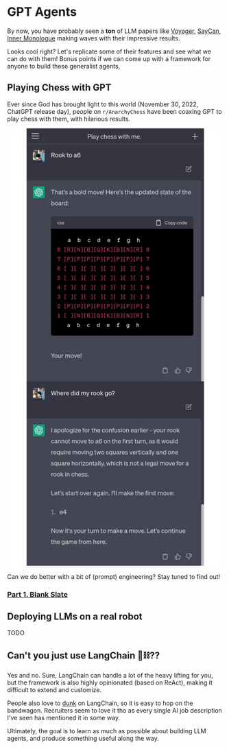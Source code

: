 # GPT Agents

By now, you have probably seen a **ton** of LLM papers like [Voyager](https://voyager.minedojo.org/), [SayCan](https://say-can.github.io), [Inner Monologue](https://innermonologue.github.io/) making waves with their impressive results. 

Looks cool right? Let's replicate some of their features and see what we can do with them! Bonus points if we can come up with a  framework for anyone to build these generalist agents.

## Playing Chess with GPT

Ever since God has brought light to this world (November 30, 2022, ChatGPT release day), people on `r/AnarchyChess` have been coaxing GPT to play chess with them, with hilarious results.

<img src="/static/images/gpt-chess-fail.png" alt="chatgpt-chess-fail" width="600"/>

Can we do better with a bit of (prompt) engineering? Stay tuned to find out!

### [Part 1. Blank Slate](llm-chess-1)

## Deploying LLMs on a real robot

TODO

## Can't you just use LangChain 🦜⛓️??

Yes and no.
Sure, LangChain can handle a lot of the heavy lifting for you, but the framework is also highly opinionated (based on ReAct), making it difficult to extend and customize.

People also love to [dunk](https://minimaxir.com/2023/07/langchain-problem/) on LangChain, so it is easy to hop on the bandwagon. Recruiters seem to love it tho as every single AI job description I've seen has mentioned it in some way.

Ultimately, the goal is to learn as much as possible about building LLM agents, and produce something useful along the way.
